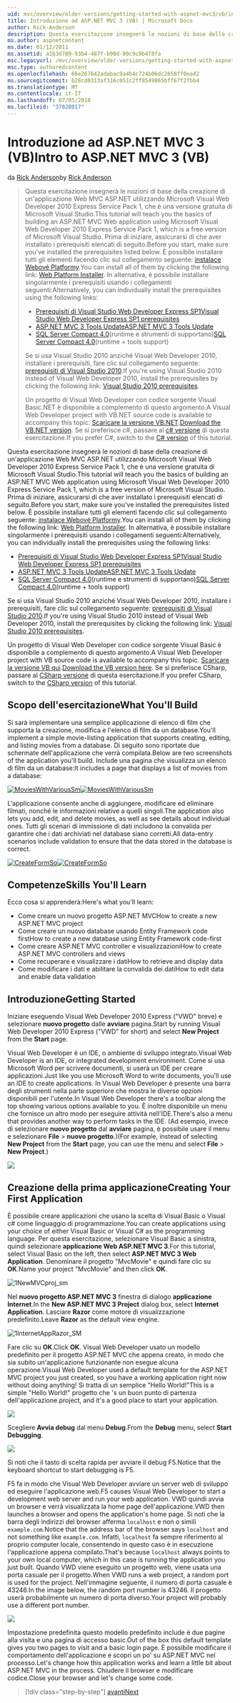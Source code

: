 ```yaml
---
uid: mvc/overview/older-versions/getting-started-with-aspnet-mvc3/vb/intro-to-aspnet-mvc-3
title: Introduzione ad ASP.NET MVC 3 (VB) | Microsoft Docs
author: Rick-Anderson
description: Questa esercitazione insegnerà le nozioni di base della creazione di un'applicazione Web MVC ASP.NET utilizzando Microsoft Visual Web Developer 2010 Express Service Pack 1, ovvero...
ms.author: aspnetcontent
ms.date: 01/12/2011
ms.assetid: a1b3d789-93b4-487f-b90d-80c9c9b4f8fa
msc.legacyurl: /mvc/overview/older-versions/getting-started-with-aspnet-mvc3/vb/intro-to-aspnet-mvc-3
msc.type: authoredcontent
ms.openlocfilehash: 66e267642adabac9a4b4c724b06dc2658ff0ea42
ms.sourcegitcommit: b28cd0313af316c051c2ff8549865bff67f2fbb4
ms.translationtype: MT
ms.contentlocale: it-IT
ms.lasthandoff: 07/05/2018
ms.locfileid: "37828017"
---
```

<a name="intro-to-aspnet-mvc-3-vb"></a><span data-ttu-id="d2c44-103">Introduzione ad ASP.NET MVC 3 (VB)</span><span class="sxs-lookup"><span data-stu-id="d2c44-103">Intro to ASP.NET MVC 3 (VB)</span></span>
====================
<span data-ttu-id="d2c44-104">da [Rick Anderson](https://github.com/Rick-Anderson)</span><span class="sxs-lookup"><span data-stu-id="d2c44-104">by [Rick Anderson](https://github.com/Rick-Anderson)</span></span>

> <span data-ttu-id="d2c44-105">Questa esercitazione insegnerà le nozioni di base della creazione di un'applicazione Web MVC ASP.NET utilizzando Microsoft Visual Web Developer 2010 Express Service Pack 1, che è una versione gratuita di Microsoft Visual Studio.</span><span class="sxs-lookup"><span data-stu-id="d2c44-105">This tutorial will teach you the basics of building an ASP.NET MVC Web application using Microsoft Visual Web Developer 2010 Express Service Pack 1, which is a free version of Microsoft Visual Studio.</span></span> <span data-ttu-id="d2c44-106">Prima di iniziare, assicurarsi di che aver installato i prerequisiti elencati di seguito.</span><span class="sxs-lookup"><span data-stu-id="d2c44-106">Before you start, make sure you've installed the prerequisites listed below.</span></span> <span data-ttu-id="d2c44-107">È possibile installare tutti gli elementi facendo clic sul collegamento seguente: [instalace Webové Platformy](https://www.microsoft.com/web/gallery/install.aspx?appid=VWD2010SP1Pack).</span><span class="sxs-lookup"><span data-stu-id="d2c44-107">You can install all of them by clicking the following link: [Web Platform Installer](https://www.microsoft.com/web/gallery/install.aspx?appid=VWD2010SP1Pack).</span></span> <span data-ttu-id="d2c44-108">In alternativa, è possibile installare singolarmente i prerequisiti usando i collegamenti seguenti:</span><span class="sxs-lookup"><span data-stu-id="d2c44-108">Alternatively, you can individually install the prerequisites using the following links:</span></span>
> 
> - [<span data-ttu-id="d2c44-109">Prerequisiti di Visual Studio Web Developer Express SP1</span><span class="sxs-lookup"><span data-stu-id="d2c44-109">Visual Studio Web Developer Express SP1 prerequisites</span></span>](https://www.microsoft.com/web/gallery/install.aspx?appid=VWD2010SP1Pack)
> - [<span data-ttu-id="d2c44-110">ASP.NET MVC 3 Tools Update</span><span class="sxs-lookup"><span data-stu-id="d2c44-110">ASP.NET MVC 3 Tools Update</span></span>](https://www.microsoft.com/web/gallery/install.aspx?appsxml=&amp;appid=MVC3)
> - <span data-ttu-id="d2c44-111">[SQL Server Compact 4.0](https://www.microsoft.com/web/gallery/install.aspx?appid=SQLCE;SQLCEVSTools_4_0)(runtime e strumenti di supportano)</span><span class="sxs-lookup"><span data-stu-id="d2c44-111">[SQL Server Compact 4.0](https://www.microsoft.com/web/gallery/install.aspx?appid=SQLCE;SQLCEVSTools_4_0)(runtime + tools support)</span></span>
> 
> <span data-ttu-id="d2c44-112">Se si usa Visual Studio 2010 anziché Visual Web Developer 2010, installare i prerequisiti, fare clic sul collegamento seguente: [prerequisiti di Visual Studio 2010](https://www.microsoft.com/web/gallery/install.aspx?appsxml=&amp;appid=VS2010SP1Pack).</span><span class="sxs-lookup"><span data-stu-id="d2c44-112">If you're using Visual Studio 2010 instead of Visual Web Developer 2010, install the prerequisites by clicking the following link: [Visual Studio 2010 prerequisites](https://www.microsoft.com/web/gallery/install.aspx?appsxml=&amp;appid=VS2010SP1Pack).</span></span>
> 
> <span data-ttu-id="d2c44-113">Un progetto di Visual Web Developer con codice sorgente Visual Basic.NET è disponibile a complemento di questo argomento.</span><span class="sxs-lookup"><span data-stu-id="d2c44-113">A Visual Web Developer project with VB.NET source code is available to accompany this topic.</span></span> <span data-ttu-id="d2c44-114">[Scaricare la versione VB.NET](https://code.msdn.microsoft.com/Introduction-to-MVC-3-10d1b098).</span><span class="sxs-lookup"><span data-stu-id="d2c44-114">[Download the VB.NET version](https://code.msdn.microsoft.com/Introduction-to-MVC-3-10d1b098).</span></span> <span data-ttu-id="d2c44-115">Se si preferisce c#, passare al [c# versione](../cs/intro-to-aspnet-mvc-3.md) di questa esercitazione.</span><span class="sxs-lookup"><span data-stu-id="d2c44-115">If you prefer C#, switch to the [C# version](../cs/intro-to-aspnet-mvc-3.md) of this tutorial.</span></span>


<span data-ttu-id="d2c44-116">Questa esercitazione insegnerà le nozioni di base della creazione di un'applicazione Web MVC ASP.NET utilizzando Microsoft Visual Web Developer 2010 Express Service Pack 1, che è una versione gratuita di Microsoft Visual Studio.</span><span class="sxs-lookup"><span data-stu-id="d2c44-116">This tutorial will teach you the basics of building an ASP.NET MVC Web application using Microsoft Visual Web Developer 2010 Express Service Pack 1, which is a free version of Microsoft Visual Studio.</span></span> <span data-ttu-id="d2c44-117">Prima di iniziare, assicurarsi di che aver installato i prerequisiti elencati di seguito.</span><span class="sxs-lookup"><span data-stu-id="d2c44-117">Before you start, make sure you've installed the prerequisites listed below.</span></span> <span data-ttu-id="d2c44-118">È possibile installare tutti gli elementi facendo clic sul collegamento seguente: [instalace Webové Platformy](https://www.microsoft.com/web/gallery/install.aspx?appid=VWD2010SP1Pack).</span><span class="sxs-lookup"><span data-stu-id="d2c44-118">You can install all of them by clicking the following link: [Web Platform Installer](https://www.microsoft.com/web/gallery/install.aspx?appid=VWD2010SP1Pack).</span></span> <span data-ttu-id="d2c44-119">In alternativa, è possibile installare singolarmente i prerequisiti usando i collegamenti seguenti:</span><span class="sxs-lookup"><span data-stu-id="d2c44-119">Alternatively, you can individually install the prerequisites using the following links:</span></span>

- [<span data-ttu-id="d2c44-120">Prerequisiti di Visual Studio Web Developer Express SP1</span><span class="sxs-lookup"><span data-stu-id="d2c44-120">Visual Studio Web Developer Express SP1 prerequisites</span></span>](https://www.microsoft.com/web/gallery/install.aspx?appid=VWD2010SP1Pack)
- [<span data-ttu-id="d2c44-121">ASP.NET MVC 3 Tools Update</span><span class="sxs-lookup"><span data-stu-id="d2c44-121">ASP.NET MVC 3 Tools Update</span></span>](https://www.microsoft.com/web/gallery/install.aspx?appsxml=&amp;appid=MVC3)
- <span data-ttu-id="d2c44-122">[SQL Server Compact 4.0](https://www.microsoft.com/web/gallery/install.aspx?appid=SQLCE;SQLCEVSTools_4_0)(runtime e strumenti di supportano)</span><span class="sxs-lookup"><span data-stu-id="d2c44-122">[SQL Server Compact 4.0](https://www.microsoft.com/web/gallery/install.aspx?appid=SQLCE;SQLCEVSTools_4_0)(runtime + tools support)</span></span>

<span data-ttu-id="d2c44-123">Se si usa Visual Studio 2010 anziché Visual Web Developer 2010, installare i prerequisiti, fare clic sul collegamento seguente: [prerequisiti di Visual Studio 2010](https://www.microsoft.com/web/gallery/install.aspx?appsxml=&amp;appid=VS2010SP1Pack).</span><span class="sxs-lookup"><span data-stu-id="d2c44-123">If you're using Visual Studio 2010 instead of Visual Web Developer 2010, install the prerequisites by clicking the following link: [Visual Studio 2010 prerequisites](https://www.microsoft.com/web/gallery/install.aspx?appsxml=&amp;appid=VS2010SP1Pack).</span></span>

<span data-ttu-id="d2c44-124">Un progetto di Visual Web Developer con codice sorgente Visual Basic è disponibile a complemento di questo argomento.</span><span class="sxs-lookup"><span data-stu-id="d2c44-124">A Visual Web Developer project with VB source code is available to accompany this topic.</span></span> <span data-ttu-id="d2c44-125">[Scaricare la versione VB qui](https://code.msdn.microsoft.com/Project/Download/FileDownload.aspx?ProjectName=aspnetmvcsamples&amp;DownloadId=14824).</span><span class="sxs-lookup"><span data-stu-id="d2c44-125">[Download the VB version here](https://code.msdn.microsoft.com/Project/Download/FileDownload.aspx?ProjectName=aspnetmvcsamples&amp;DownloadId=14824).</span></span> <span data-ttu-id="d2c44-126">Se si preferisce CSharp, passare al [CSharp versione](../cs/intro-to-aspnet-mvc-3.md) di questa esercitazione.</span><span class="sxs-lookup"><span data-stu-id="d2c44-126">If you prefer CSharp, switch to the [CSharp version](../cs/intro-to-aspnet-mvc-3.md) of this tutorial.</span></span>

## <a name="what-youll-build"></a><span data-ttu-id="d2c44-127">Scopo dell'esercitazione</span><span class="sxs-lookup"><span data-stu-id="d2c44-127">What You'll Build</span></span>

<span data-ttu-id="d2c44-128">Si sarà implementare una semplice applicazione di elenco di film che supporta la creazione, modifica e l'elenco di film da un database.</span><span class="sxs-lookup"><span data-stu-id="d2c44-128">You'll implement a simple movie-listing application that supports creating, editing, and listing movies from a database.</span></span> <span data-ttu-id="d2c44-129">Di seguito sono riportate due schermate dell'applicazione che verrà compilata.</span><span class="sxs-lookup"><span data-stu-id="d2c44-129">Below are two screenshots of the application you'll build.</span></span> <span data-ttu-id="d2c44-130">Include una pagina che visualizza un elenco di film da un database:</span><span class="sxs-lookup"><span data-stu-id="d2c44-130">It includes a page that displays a list of movies from a database:</span></span>

<span data-ttu-id="d2c44-131">[![MoviesWithVariousSm](intro-to-aspnet-mvc-3/_static/image2.png)](intro-to-aspnet-mvc-3/_static/image1.png)</span><span class="sxs-lookup"><span data-stu-id="d2c44-131">[![MoviesWithVariousSm](intro-to-aspnet-mvc-3/_static/image2.png)](intro-to-aspnet-mvc-3/_static/image1.png)</span></span>

<span data-ttu-id="d2c44-132">L'applicazione consente anche di aggiungere, modificare ed eliminare filmati, nonché le informazioni relative a quelli singoli.</span><span class="sxs-lookup"><span data-stu-id="d2c44-132">The application also lets you add, edit, and delete movies, as well as see details about individual ones.</span></span> <span data-ttu-id="d2c44-133">Tutti gli scenari di immissione di dati includono la convalida per garantire che i dati archiviati nel database siano corretti.</span><span class="sxs-lookup"><span data-stu-id="d2c44-133">All data-entry scenarios include validation to ensure that the data stored in the database is correct.</span></span>

<span data-ttu-id="d2c44-134">[![CreateFormSo](intro-to-aspnet-mvc-3/_static/image4.png)](intro-to-aspnet-mvc-3/_static/image3.png)</span><span class="sxs-lookup"><span data-stu-id="d2c44-134">[![CreateFormSo](intro-to-aspnet-mvc-3/_static/image4.png)](intro-to-aspnet-mvc-3/_static/image3.png)</span></span>

## <a name="skills-youll-learn"></a><span data-ttu-id="d2c44-135">Competenze</span><span class="sxs-lookup"><span data-stu-id="d2c44-135">Skills You'll Learn</span></span>

<span data-ttu-id="d2c44-136">Ecco cosa si apprenderà:</span><span class="sxs-lookup"><span data-stu-id="d2c44-136">Here's what you'll learn:</span></span>

- <span data-ttu-id="d2c44-137">Come creare un nuovo progetto ASP.NET MVC</span><span class="sxs-lookup"><span data-stu-id="d2c44-137">How to create a new ASP.NET MVC project</span></span>
- <span data-ttu-id="d2c44-138">Come creare un nuovo database usando Entity Framework code first</span><span class="sxs-lookup"><span data-stu-id="d2c44-138">How to create a new database using Entity Framework code-first</span></span>
- <span data-ttu-id="d2c44-139">Come creare ASP.NET MVC controller e visualizzazioni</span><span class="sxs-lookup"><span data-stu-id="d2c44-139">How to create ASP.NET MVC controllers and views</span></span>
- <span data-ttu-id="d2c44-140">Come recuperare e visualizzare i dati</span><span class="sxs-lookup"><span data-stu-id="d2c44-140">How to retrieve and display data</span></span>
- <span data-ttu-id="d2c44-141">Come modificare i dati e abilitare la convalida dei dati</span><span class="sxs-lookup"><span data-stu-id="d2c44-141">How to edit data and enable data validation</span></span>

## <a name="getting-started"></a><span data-ttu-id="d2c44-142">Introduzione</span><span class="sxs-lookup"><span data-stu-id="d2c44-142">Getting Started</span></span>

<span data-ttu-id="d2c44-143">Iniziare eseguendo Visual Web Developer 2010 Express ("VWD" breve) e selezionare **nuovo progetto** dalle **avviare** pagina.</span><span class="sxs-lookup"><span data-stu-id="d2c44-143">Start by running Visual Web Developer 2010 Express ("VWD" for short) and select **New Project** from the **Start** page.</span></span>

<span data-ttu-id="d2c44-144">Visual Web Developer è un IDE, o ambiente di sviluppo integrato.</span><span class="sxs-lookup"><span data-stu-id="d2c44-144">Visual Web Developer is an IDE, or integrated development environment.</span></span> <span data-ttu-id="d2c44-145">Come si usa Microsoft Word per scrivere documenti, si userà un IDE per creare applicazioni.</span><span class="sxs-lookup"><span data-stu-id="d2c44-145">Just like you use Microsoft Word to write documents, you'll use an IDE to create applications.</span></span> <span data-ttu-id="d2c44-146">In Visual Web Developer è presente una barra degli strumenti nella parte superiore che mostra le diverse opzioni disponibili per l'utente.</span><span class="sxs-lookup"><span data-stu-id="d2c44-146">In Visual Web Developer there's a toolbar along the top showing various options available to you.</span></span> <span data-ttu-id="d2c44-147">È inoltre disponibile un menu che fornisce un altro modo per eseguire attività nell'IDE.</span><span class="sxs-lookup"><span data-stu-id="d2c44-147">There's also a menu that provides another way to perform tasks in the IDE.</span></span> <span data-ttu-id="d2c44-148">(Ad esempio, invece di selezionare **nuovo progetto** dal **avviare** pagina, è possibile usare il menu e selezionare **File** &gt; **nuovo progetto**.)</span><span class="sxs-lookup"><span data-stu-id="d2c44-148">(For example, instead of selecting **New Project** from the **Start** page, you can use the menu and select **File** &gt; **New Project**.)</span></span>

[![](intro-to-aspnet-mvc-3/_static/image6.png)](intro-to-aspnet-mvc-3/_static/image5.png)

## <a name="creating-your-first-application"></a><span data-ttu-id="d2c44-149">Creazione della prima applicazione</span><span class="sxs-lookup"><span data-stu-id="d2c44-149">Creating Your First Application</span></span>

<span data-ttu-id="d2c44-150">È possibile creare applicazioni che usano la scelta di Visual Basic o Visual c# come linguaggio di programmazione.</span><span class="sxs-lookup"><span data-stu-id="d2c44-150">You can create applications using your choice of either Visual Basic or Visual C# as the programming language.</span></span> <span data-ttu-id="d2c44-151">Per questa esercitazione, selezionare Visual Basic a sinistra, quindi selezionare **applicazione Web ASP.NET MVC 3**.</span><span class="sxs-lookup"><span data-stu-id="d2c44-151">For this tutorial, select Visual Basic on the left, then select **ASP.NET MVC 3 Web Application**.</span></span> <span data-ttu-id="d2c44-152">Denominare il progetto "MvcMovie" e quindi fare clic su **OK**.</span><span class="sxs-lookup"><span data-stu-id="d2c44-152">Name your project "MvcMovie" and then click **OK**.</span></span>

![1NewMVCproj_sm](intro-to-aspnet-mvc-3/_static/image7.png)

<span data-ttu-id="d2c44-154">Nel **nuovo progetto ASP.NET MVC 3** finestra di dialogo **applicazione Internet**.</span><span class="sxs-lookup"><span data-stu-id="d2c44-154">In the **New ASP.NET MVC 3 Project** dialog box, select **Internet Application**.</span></span> <span data-ttu-id="d2c44-155">Lasciare **Razor** come motore di visualizzazione predefinito.</span><span class="sxs-lookup"><span data-stu-id="d2c44-155">Leave **Razor** as the default view engine.</span></span>

![1InternetAppRazor_SM](intro-to-aspnet-mvc-3/_static/image8.png)

<span data-ttu-id="d2c44-157">Fare clic su **OK**.</span><span class="sxs-lookup"><span data-stu-id="d2c44-157">Click **OK**.</span></span> <span data-ttu-id="d2c44-158">Visual Web Developer usato un modello predefinito per il progetto ASP.NET MVC che appena creato, in modo che sia subito un'applicazione funzionante non esegue alcuna operazione.</span><span class="sxs-lookup"><span data-stu-id="d2c44-158">Visual Web Developer used a default template for the ASP.NET MVC project you just created, so you have a working application right now without doing anything!</span></span> <span data-ttu-id="d2c44-159">Si tratta di un semplice "Hello World!"</span><span class="sxs-lookup"><span data-stu-id="d2c44-159">This is a simple "Hello World!"</span></span> <span data-ttu-id="d2c44-160">progetto che 's un buon punto di partenza dell'applicazione.</span><span class="sxs-lookup"><span data-stu-id="d2c44-160">project, and it's a good place to start your application.</span></span>

[![](intro-to-aspnet-mvc-3/_static/image10.png)](intro-to-aspnet-mvc-3/_static/image9.png)

<span data-ttu-id="d2c44-161">Scegliere **Avvia debug** dal menu **Debug**.</span><span class="sxs-lookup"><span data-stu-id="d2c44-161">From the **Debug** menu, select **Start Debugging**.</span></span>

![](intro-to-aspnet-mvc-3/_static/image11.png)

<span data-ttu-id="d2c44-162">Si noti che il tasto di scelta rapida per avviare il debug F5.</span><span class="sxs-lookup"><span data-stu-id="d2c44-162">Notice that the keyboard shortcut to start debugging is F5.</span></span>

<span data-ttu-id="d2c44-163">F5 fa in modo che Visual Web Developer avviare un server web di sviluppo ed eseguire l'applicazione web.</span><span class="sxs-lookup"><span data-stu-id="d2c44-163">F5 causes Visual Web Developer to start a development web server and run your web application.</span></span> <span data-ttu-id="d2c44-164">VWD quindi avvia un browser e verrà visualizzata la home page dell'applicazione.</span><span class="sxs-lookup"><span data-stu-id="d2c44-164">VWD then launches a browser and opens the application's home page.</span></span> <span data-ttu-id="d2c44-165">Si noti che la barra degli indirizzi del browser afferma `localhost` e non o simili `example.com`.</span><span class="sxs-lookup"><span data-stu-id="d2c44-165">Notice that the address bar of the browser says `localhost` and not something like `example.com`.</span></span> <span data-ttu-id="d2c44-166">Infatti, `localhost` fa sempre riferimento al proprio computer locale, consentendo in questo caso è in esecuzione l'applicazione appena compilato.</span><span class="sxs-lookup"><span data-stu-id="d2c44-166">That's because `localhost` always points to your own local computer, which in this case is running the application you just built.</span></span> <span data-ttu-id="d2c44-167">Quando VWD viene eseguito un progetto web, viene usata una porta casuale per il progetto.</span><span class="sxs-lookup"><span data-stu-id="d2c44-167">When VWD runs a web project, a random port is used for the project.</span></span> <span data-ttu-id="d2c44-168">Nell'immagine seguente, il numero di porta casuale è 43246.</span><span class="sxs-lookup"><span data-stu-id="d2c44-168">In the image below, the random port number is 43246.</span></span> <span data-ttu-id="d2c44-169">Il progetto userà probabilmente un numero di porta diverso.</span><span class="sxs-lookup"><span data-stu-id="d2c44-169">Your project will probably use a different port number.</span></span>

![](intro-to-aspnet-mvc-3/_static/image12.png)

<span data-ttu-id="d2c44-170">Impostazione predefinita questo modello predefinito include è due pagine alla visita e una pagina di accesso basic.</span><span class="sxs-lookup"><span data-stu-id="d2c44-170">Out of the box this default template gives you two pages to visit and a basic login page.</span></span> <span data-ttu-id="d2c44-171">È possibile modificare il comportamento dell'applicazione e scopri un po' su ASP.NET MVC nel processo.</span><span class="sxs-lookup"><span data-stu-id="d2c44-171">Let's change how this application works and learn a little bit about ASP.NET MVC in the process.</span></span> <span data-ttu-id="d2c44-172">Chiudere il browser e modificare codice.</span><span class="sxs-lookup"><span data-stu-id="d2c44-172">Close your browser and let's change some code.</span></span>

> [!div class="step-by-step"]
> [<span data-ttu-id="d2c44-173">avanti</span><span class="sxs-lookup"><span data-stu-id="d2c44-173">Next</span></span>](adding-a-controller.md)
